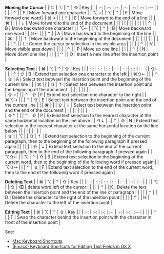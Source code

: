 __Moving the Cursor__
|      | ⌘   | ⌥   | ⌃   | ⇧   | Key    |     |
| :-:  | :-: | :-: | :-: | :-: | :-:    | :-- |
|      |     |     | ⌃   |     | F      | Move forward one character |
| ⌥⇢   |     | ⌥   | ⌃   |     | F      | Move forward one word |
| ⌘⇢   |     |     | ⌃   |     | E      | Move forward to the end of a line |
|      | ⌘   |     |     |     | ⇣      | Move forward to the end of the document |
|      |     |     |     |     |        | |
|      |     |     | ⌃   |     | B      | Move backward one character |
| ⌥⇠   |     | ⌥   | ⌃   |     | B      | Move backward one word |
| ⌘⇠   |     |     | ⌃   |     | A      | Move backward to the beginning of the line |
|      | ⌘   |     |     |     | ⇡      | Move backward to the beginning of the document |
|      |     |     |     |     |        | |
|      |     |     | ⌃   |     | L      | Center the cursor or selection in the visible area |
|      |     |     | ⌃   |     | V      | Move visible area down |
|      |     |     | ⌃   |     | P      | Move up one line |
|      |     |     | ⌃   |     | N      | Move down one line |
|      |     |     | ⌃   |     | O      | Insert a new line after the insertion point |

__Selecting Text__
|      | ⌘   | ⌥   | ⌃   | ⇧   | Key    |     |
| :-:  | :-: | :-: | :-: | :-: | :-:    | :-- |
| ⇧⇠   |     |     | ⌃   | ⇧   | B      | Extend text selection one character to the left |
| ⌘⇧⇠  |     |     | ⌃   | ⇧   | A      | Select text between the insertion point and the beginning of the current line |
|      | ⌘   |     |     | ⇧   | ⇡      | Select text between the insertion point and the beginning of the document |
|      |     |     |     |     |        | |     
| ⇧⇢   |     |     | ⌃   | ⇧   | F      | Extend text selection one character to the right |
| ⌘⌥⇢  |     |     | ⌃   | ⇧   | E      | Select text between the insertion point and the end of the current line |
|      | ⌘   |     |     | ⇧   | ⇣      | Select text between the insertion point and the end of the document |
|      |     |     |     |     |        | |     
| ⇧⇡   |     |     | ⌃   | ⇧   | P      | Extend text selection to the nearest character at the same horizontal location on the line above |
| ⇧⇣   |     |     | ⌃   | ⇧   | N      | Extend text selection to the nearest character at the same horizontal location on the line below |
|      |     |     |     |     |        | |     
| ⇧    |     | ⌥   |     | ⇧   | ⇡      | Extend text selection to the beginning of the current paragraph, then to the beginning of the following paragraph if pressed again |
|      |     |     |     | ⇧   | ⇣      | Extend text selection to the end of the current paragraph, then to the end of the following paragraph if pressed again |
| ⌥⇧⇠  |     | ⌥   | ⌃   | ⇧   | B      | Extend text selection to the beginning of the current word, then to the beginning of the following word if pressed again |
| ⌥⇧⇢  |     |     | ⌃   | ⇧   | F      | Extend text selection to the end of the current word, then to the end of the following word if pressed again |

__Deleting Text__
|      | ⌘   | ⌥   | ⌃   | ⇧   | Key    |     |
| :-:  | :-: | :-: | :-: | :-: | :-:    | :-- |
|      |     | ⌥   |     | ⇧   | ⌫      | delete word left of the cursor |
|      |     |     | ⌃   |     | K      | Delete the text between the insertion point and the end of the line or paragraph |
|      |     |     | ⌃   |     | D      | Delete the character to the right of the insertion point |
|      |     |     | ⌃   |     | H      | Delete the character to the left of the insertion point |

__Editing Text__
|      | ⌘    | ⌥   | ⌃   | ⇧   | Key    |     |
| :-:  | :-:  | :-: | :-: | :-: | :-:    | :-- |
|      |      |     | ⌃   |     | T      | Swap the character behind the insertion point with the character in front of the insertion point |

See:
* [Mac Keyboard Shortcuts](https://support.apple.com/en-us/HT201236)
* [(Emacs) Keyboard Shortcuts for Editing Text Fields in OS X](https://jblevins.org/log/kbd)
